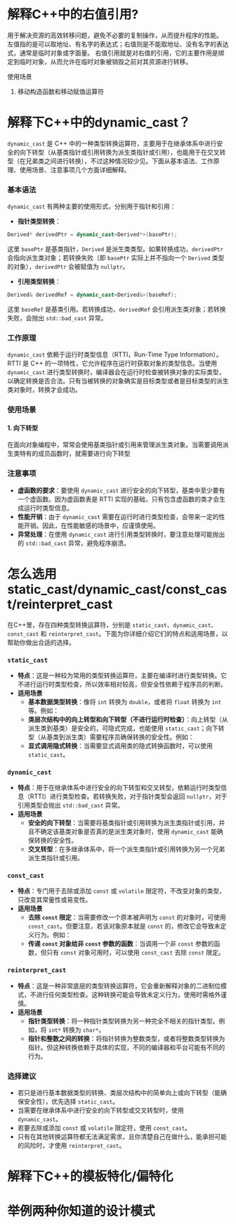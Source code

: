 # 解释C++中的右值引用?
用于解决资源的高效转移问题，避免不必要的复制操作，从而提升程序的性能。
左值指的是可以取地址、有名字的表达式；右值则是不能取地址、没有名字的表达式，通常是临时对象或字面量。
右值引用就是对右值的引用，它的主要作用是绑定到临时对象，从而允许在临时对象被销毁之前对其资源进行转移。

使用场景
1. 移动构造函数和移动赋值运算符

# 解释下C++中的dynamic_cast？
`dynamic_cast` 是 C++ 中的一种类型转换运算符，主要用于在继承体系中进行安全的向下转型（从基类指针或引用转换为派生类指针或引用），也能用于在交叉转型（在兄弟类之间进行转换），不过这种情况较少见。下面从基本语法、工作原理、使用场景、注意事项几个方面详细解释。

### 基本语法
`dynamic_cast` 有两种主要的使用形式，分别用于指针和引用：
- **指针类型转换**：
```cpp
Derived* derivedPtr = dynamic_cast<Derived*>(basePtr);
```
这里 `basePtr` 是基类指针，`Derived` 是派生类类型。如果转换成功，`derivedPtr` 会指向派生类对象；若转换失败（即 `basePtr` 实际上并不指向一个 `Derived` 类型的对象），`derivedPtr` 会被赋值为 `nullptr`。

- **引用类型转换**：
```cpp
Derived& derivedRef = dynamic_cast<Derived&>(baseRef);
```
这里 `baseRef` 是基类引用。若转换成功，`derivedRef` 会引用派生类对象；若转换失败，会抛出 `std::bad_cast` 异常。

### 工作原理
`dynamic_cast` 依赖于运行时类型信息（RTTI，Run-Time Type Information）。RTTI 是 C++ 的一项特性，它允许程序在运行时获取对象的类型信息。当使用 `dynamic_cast` 进行类型转换时，编译器会在运行时检查被转换对象的实际类型，以确定转换是否合法。只有当被转换的对象确实是目标类型或者是目标类型的派生类对象时，转换才会成功。

### 使用场景
#### 1. 向下转型
在面向对象编程中，常常会使用基类指针或引用来管理派生类对象。当需要调用派生类特有的成员函数时，就需要进行向下转型

### 注意事项
- **虚函数的要求**：要使用 `dynamic_cast` 进行安全的向下转型，基类中至少要有一个虚函数。因为虚函数表是 RTTI 实现的基础，只有包含虚函数的类才会生成运行时类型信息。
- **性能开销**：由于 `dynamic_cast` 需要在运行时进行类型检查，会带来一定的性能开销。因此，在性能敏感的场景中，应谨慎使用。
- **异常处理**：在使用 `dynamic_cast` 进行引用类型转换时，要注意处理可能抛出的 `std::bad_cast` 异常，避免程序崩溃。 

# 怎么选用static_cast/dynamic_cast/const_cast/reinterpret_cast
在C++里，存在四种类型转换运算符，分别是 `static_cast`、`dynamic_cast`、`const_cast` 和 `reinterpret_cast`。下面为你详细介绍它们的特点和适用场景，以帮助你做出合适的选择。

### `static_cast`
- **特点**：这是一种较为常用的类型转换运算符，主要在编译时进行类型转换。它不进行运行时类型检查，所以效率相对较高，但安全性依赖于程序员的判断。
- **适用场景**
    - **基本数据类型转换**：像将 `int` 转换为 `double`，或者将 `float` 转换为 `int` 等。例如：
    - **类层次结构中的向上转型和向下转型（不进行运行时检查）**：向上转型（从派生类到基类）是安全的，可隐式完成，也能使用 `static_cast`；向下转型（从基类到派生类）需要程序员确保转换的安全性。例如：
    - **显式调用隐式转换**：当需要显式调用类的隐式转换函数时，可以使用 `static_cast`。

### `dynamic_cast`
- **特点**：用于在继承体系中进行安全的向下转型和交叉转型，依赖运行时类型信息（RTTI）进行类型检查。若转换失败，对于指针类型会返回 `nullptr`，对于引用类型会抛出 `std::bad_cast` 异常。
- **适用场景**
    - **安全的向下转型**：当需要将基类指针或引用转换为派生类指针或引用，并且不确定该基类对象是否真的是派生类对象时，使用 `dynamic_cast` 能确保转换的安全性。
    - **交叉转型**：在多继承体系中，将一个派生类指针或引用转换为另一个兄弟派生类指针或引用。

### `const_cast`
- **特点**：专门用于去除或添加 `const` 或 `volatile` 限定符，不改变对象的类型，只改变其常量性或易变性。
- **适用场景**
    - **去除 `const` 限定**：当需要修改一个原本被声明为 `const` 的对象时，可使用 `const_cast`。但要注意，若该对象原本就是 `const` 的，修改它会导致未定义行为。例如：
    - **传递 `const` 对象给非 `const` 参数的函数**：当调用一个非 `const` 参数的函数，但只有 `const` 对象可用时，可以使用 `const_cast` 去除 `const` 限定。

### `reinterpret_cast`
- **特点**：这是一种非常底层的类型转换运算符，它会重新解释对象的二进制位模式，不进行任何类型检查。这种转换可能会导致未定义行为，使用时需格外谨慎。
- **适用场景**
    - **指针类型转换**：将一种指针类型转换为另一种完全不相关的指针类型。例如，将 `int*` 转换为 `char*`。
    - **指针和整数之间的转换**：将指针转换为整数类型，或者将整数类型转换为指针。但这种转换依赖于具体的实现，不同的编译器和平台可能有不同的行为。

### 选择建议
- 若只是进行基本数据类型的转换、类层次结构中的简单向上或向下转型（能确保安全性），优先选择 `static_cast`。
- 当需要在继承体系中进行安全的向下转型或交叉转型时，使用 `dynamic_cast`。
- 若要去除或添加 `const` 或 `volatile` 限定符，使用 `const_cast`。
- 只有在其他转换运算符都无法满足需求，且你清楚自己在做什么，能承担可能的风险时，才使用 `reinterpret_cast`。 


# 解释下C++的模板特化/偏特化


# 举例两种你知道的设计模式